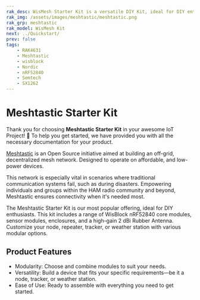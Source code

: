 ```yaml
---
rak_desc: WisMesh Starter Kit is a versatile DIY Kit, ideal for DIY enthusiasts looking for a hassle-free Meshtastic node.
rak_img: /assets/images/meshtastic/meshtastic.png
rak_grp: meshtastic
rak_model: WisMesh Kit
next: ../Quickstart/
prev: false
tags:
    - RAK4631
    - Meshtastic
    - wisblock
    - Nordic
    - nRF52840
    - Semtech
    - SX1262
---
```


# Meshtastic Starter Kit

Thank you for choosing **Meshtastic Starter Kit** in your awesome IoT Project! 🎉 To help you get started, we have provided you with all the necessary documentation for your product.

<a href="https://meshtastic.org/" target="_blank">Meshtastic</a> is an Open Source initiative aimed at building an off-grid, decentralized mesh network. Designed to operate on affordable, and low-power devices.

This network is especially vital in scenarios where traditional communication systems fail, such as during disasters. Empowering individuals and groups within the HAM radio community and beyond, Meshtastic ensures connectivity when it's needed most.

The Meshtastic Starter Kit is our most popular offering, ideal for DIY enthusiasts. This kit includes a range of WisBlock nRF52840 core modules, sensor modules, enclosures, and a high-gain 2&nbsp;dBi Rubber Antenna. Customize your node, repeater, tracker, or weather station with various modular options.

## Product Features 

- Modularity: Choose and combine modules to suit your needs.
- Versatility: Build a device that fits your specific requirements—be it a node, tracker, or weather station.
- Ease of Use: Ready to assemble with everything you need to get started.


